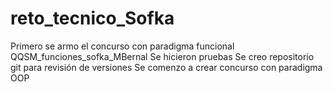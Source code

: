 # reto_tecnico_Sofka
Primero se armo el concurso con paradigma funcional QQSM_funciones_sofka_MBernal
Se hicieron pruebas
Se creo repositorio git para revisión de versiones
Se comenzo a crear concurso con paradigma OOP